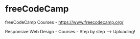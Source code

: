# freeCodeCamp
freeCodeCamp Courses - https://www.freecodecamp.org/

Responsive Web Design - Courses - Step by step --> Uploading!
